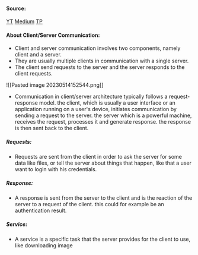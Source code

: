 #### Source:
[YT](https://www.youtube.com/watch?v=AOrmV3NcBKU&list=PLXj4XH7LcRfDrdQuJTHIPmKMpa7eYVaPm&index=14)
[Medium](https://medium.com/@subhangdxt/beginners-guide-to-client-server-communication-8099cf0ac3af)
[TP](https://www.tutorialspoint.com/operating-systems-client-server-communication#:~:text=Client%2FServer%20communication%20involves%20two,responds%20to%20the%20client%20requests.)

#### About Client/Server Communication:

* Client and server communication involves two components, namely client and a server.
* They are usually multiple clients in communication with a single server.
* The client send requests to the server and the server responds to the client requests.

![[Pasted image 20230514152544.png]]

* Communication in client/server architecture typically follows a request-response model. the client, which is usually a user interface or an application running on a user's device, initiates communication by sending a request to the server. the server which is a powerful machine, receives the request, processes it and generate response. the response is then sent back to the client.

##### Requests:
* Requests are sent from the client in order to ask the server for some data like files, or tell the server about things that happen, like that a user want to login with his credentials.

##### Response:
* A response is sent from the server to the client and is the reaction of the server to a request of the client. this could for example be an authentication result.

##### Service:
* A service is a specific task that the server provides for the client to use, like downloading image

